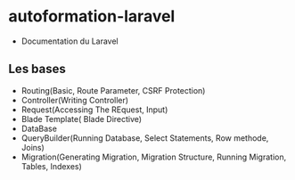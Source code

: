 # autoformation-laravel

- Documentation du Laravel


## Les bases 

- Routing(Basic, Route Parameter, CSRF Protection)
- Controller(Writing Controller)
- Request(Accessing The REquest, Input)
- Blade Template( Blade Directive)
- DataBase
- QueryBuilder(Running Database, Select Statements, Row methode, Joins)
- Migration(Generating Migration, Migration Structure, Running Migration, Tables, Indexes) 